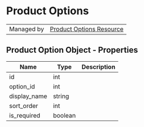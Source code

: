 # Product Options

|||
|---|---|
| Managed by | [Product Options Resource](/api/stores/v2/products/options)

## Product Option Object - Properties

| Name | Type | Description |
| --- | --- | --- |
| id | int |
| option_id | int |
| display_name | string |
| sort_order | int |
| is_required | boolean |
